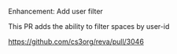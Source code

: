 Enhancement: Add user filter

This PR adds the ability to filter spaces by user-id

https://github.com/cs3org/reva/pull/3046